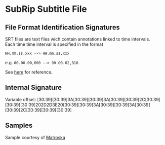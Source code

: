# SubRip Subtitle File

## File Format Identification Signatures
SRT files are text files wich contain annotations linked to time intervals. Each 
time time interval is specified in the format 

`HH.mm.ss,xxx --> HH.mm.ss,xxx` 

e.g. `00.00.00,000 --> 00.00.02,310`.

See [here](https://www.matroska.org/technical/subtitles.html#srt-subtitles) 
for reference.

## Internal Signature
Variable offset: [30:39][30:39]3A[30:39][30:39]3A[30:39][30:39]2C[30:39][30:39][30:39]202D2D3E20[30:39][30:39]3A[30:39][30:39]3A[30:39][30:39]2C[30:39][30:39][30:39]

## Samples
Sample courtesy of [Matroska](https://www.matroska.org/technical/subtitles.html#srt-subtitles)
